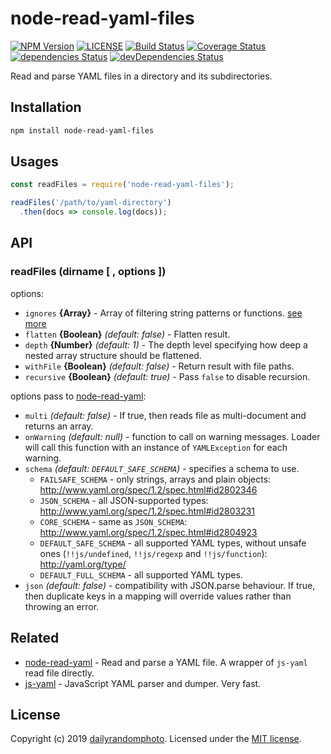 # node-read-yaml-files

[![NPM Version][npm-version-image]][npm-url]
[![LICENSE][license-image]][license-url]
[![Build Status][travis-image]][travis-url]
[![Coverage Status][coveralls-image]][coveralls-url]
[![dependencies Status][dependencies-image]][dependencies-url]
[![devDependencies Status][devDependencies-image]][devDependencies-url]

Read and parse YAML files in a directory and its subdirectories.

## Installation

```sh
npm install node-read-yaml-files
```

## Usages

```js
const readFiles = require('node-read-yaml-files');

readFiles('/path/to/yaml-directory')
  .then(docs => console.log(docs));
```

## API

### readFiles (dirname [ , options ])

options:
- `ignores` **{Array}** - Array of filtering string patterns or functions. [see more](https://github.com/jergason/recursive-readdir#usage)
- `flatten` **{Boolean}** _(default: false)_ - Flatten result.
- `depth` **{Number}** _(default: 1)_ - The depth level specifying how deep a nested array structure should be flattened.
- `withFile` **{Boolean}** _(default: false)_ - Return result with file paths.
- `recursive` **{Boolean}** _(default: true)_ - Pass `false` to disable recursion.

options pass to [node-read-yaml](https://github.com/dailyrandomphoto/node-read-yaml):
- `multi` _(default: false)_ - If true, then reads file as multi-document and returns an array.
- `onWarning` _(default: null)_ - function to call on warning messages.
  Loader will call this function with an instance of `YAMLException` for each warning.
- `schema` _(default: `DEFAULT_SAFE_SCHEMA`)_ - specifies a schema to use.
  - `FAILSAFE_SCHEMA` - only strings, arrays and plain objects:
    http://www.yaml.org/spec/1.2/spec.html#id2802346
  - `JSON_SCHEMA` - all JSON-supported types:
    http://www.yaml.org/spec/1.2/spec.html#id2803231
  - `CORE_SCHEMA` - same as `JSON_SCHEMA`:
    http://www.yaml.org/spec/1.2/spec.html#id2804923
  - `DEFAULT_SAFE_SCHEMA` - all supported YAML types, without unsafe ones
    (`!!js/undefined`, `!!js/regexp` and `!!js/function`):
    http://yaml.org/type/
  - `DEFAULT_FULL_SCHEMA` - all supported YAML types.
- `json` _(default: false)_ - compatibility with JSON.parse behaviour. If true, then duplicate keys in a mapping will override values rather than throwing an error.


## Related

- [node-read-yaml](https://github.com/dailyrandomphoto/node-read-yaml) - Read and parse a YAML file. A wrapper of `js-yaml` read file directly.
- [js-yaml](https://github.com/nodeca/js-yaml) - JavaScript YAML parser and dumper. Very fast.

## License
Copyright (c) 2019 [dailyrandomphoto][my-url]. Licensed under the [MIT license][license-url].

[my-url]: https://github.com/dailyrandomphoto
[npm-url]: https://www.npmjs.com/package/node-read-yaml-files
[travis-url]: https://travis-ci.org/dailyrandomphoto/node-read-yaml-files
[coveralls-url]: https://coveralls.io/github/dailyrandomphoto/node-read-yaml-files?branch=master
[license-url]: LICENSE
[dependencies-url]: https://david-dm.org/dailyrandomphoto/node-read-yaml-files
[devDependencies-url]: https://david-dm.org/dailyrandomphoto/node-read-yaml-files?type=dev

[npm-downloads-image]: https://img.shields.io/npm/dm/node-read-yaml-files
[npm-version-image]: https://img.shields.io/npm/v/node-read-yaml-files
[license-image]: https://img.shields.io/npm/l/node-read-yaml-files
[travis-image]: https://img.shields.io/travis/dailyrandomphoto/node-read-yaml-files
[coveralls-image]: https://img.shields.io/coveralls/github/dailyrandomphoto/node-read-yaml-files
[dependencies-image]: https://img.shields.io/david/dailyrandomphoto/node-read-yaml-files
[devDependencies-image]: https://img.shields.io/david/dev/dailyrandomphoto/node-read-yaml-files
